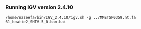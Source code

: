 ### Running IGV version 2.4.10

```
/home/nazeefa/bin/IGV_2.4.10/igv.sh -g ../MMETSP0359.nt.fa 61_bowtie2_SHTV-5_0.bam.bai
```
